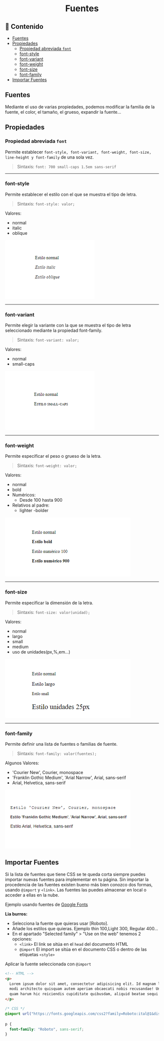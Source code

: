 <h1 align="center">Fuentes</h1>

<h2>📑 Contenido</h2>

- [Fuentes](#fuentes)
- [Propiedades](#propiedades)
  - [Propiedad abreviada `font`](#propiedad-abreviada-font)
  - [font-style](#font-style)
  - [font-variant](#font-variant)
  - [font-weight](#font-weight)
  - [font-size](#font-size)
  - [font-family](#font-family)
- [Importar Fuentes](#importar-fuentes)

## Fuentes

Mediante el uso de varias propiedades, podemos modificar la familia de la fuente, el color, el tamaño, el grueso, expandir la fuente...

## Propiedades

### Propiedad abreviada `font`

Permite establecer `font-style, font-variant, font-weight, font-size, line-height y font-family` de una sola vez.

> Sintaxis: `font: 700 small-caps 1.5em sans-serif`

---

### font-style

Permite establecer el estilo con el que se muestra el tipo de letra.

> Sintaxis: `font-style: valor;`

Valores:

- normal
- italic
- oblique

![Resultado fuentes font-style](./img/font-style.png)

---

### font-variant

Permite elegir la variante con la que se muestra el tipo de letra seleccionado mediante la propiedad font-family.

> Sintaxis: `font-variant: valor;`

Valores:

- normal
- small-caps

![Resultado fuentes font-variant](./img/font-variant.png)

---

### font-weight

Permite especificar el peso o grueso de la letra.

> Sintaxis: `font-weight: valor;`

Valores:

- normal
- bold
- Numéricos:
  - Desde 100 hasta 900
- Relativos al padre:
  - lighter
    -bolder

![Resultado fuentes font-weight](./img/font-weight.png)

---

### font-size

Permite especificar la dimensión de la letra.

> Sintaxis: `font-size: valor(unidad);`

Valores:

- normal
- largo
- small
- medium
- uso de unidades(px,%,em...)

![Resultado fuentes font-size](./img/font-size.png)

---

### font-family

Permite definir una lista de fuentes o familias de fuente.

> Sintaxis: `font-family: valor(fuentes);`

Algunos Valores:

- 'Courier New', Courier, monospace
- 'Franklin Gothic Medium', 'Arial Narrow', Arial, sans-serif
- Arial, Helvetica, sans-serif

![Resultado fuentes font-family](./img/font-family.png)

## Importar Fuentes

Si la lista de fuentes que tiene CSS se te queda corta siempre puedes importar nuevas fuentes para implementar en tu página. Sin importar la procedencia de las fuentes existen bueno más bien conozco dos formas, usando `@import` y `<link>`. Las fuentes las puedes almacenar en local o acceder a ellas en la nube.

Ejemplo usando fuentes de [Google Fonts](https://fonts.google.com/#styles)

**Lia burros:**

- Selecciona la fuente que quieras usar [Roboto].
- Añade los estilos que quieras. Ejemplo thin 100,Light 300, Regular 400...
- En el apartado "Selected family" > "Use on the web" tenemos 2 opciones:
  - `<link>` El link se sitúa en el `head` del documento HTML
  - `@import` El import se sitúa en el documento CSS o dentro de las etiquetas `<style>`

Aplicar la fuente seleccionada con `@import`

```html
<!-- HTML -->
<p>
  Lorem ipsum dolor sit amet, consectetur adipisicing elit. Id magnam labore,
  modi architecto quisquam autem aperiam obcaecati nobis recusandae! Unde labore
  quam harum hic reiciendis cupiditate quibusdam, aliquid beatae sequi!
</p>
```

```css
/* CSS */
@import url("https://fonts.googleapis.com/css2?family=Roboto:ital@1&display=swap");

p {
  font-family: "Roboto", sans-serif;
}
```

